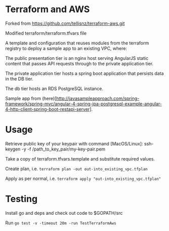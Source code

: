 # Terraform and AWS

Forked from https://github.com/tellisnz/terraform-aws.git

Modified terraform/terraform.tfvars file

A template and configuration that reuses modules from the terraform registry to deploy a sample app to an existing VPC, where:

The public presentation tier is an nginx host serving AngularJS static content
that passes API requests through to the private application tier.

The private application tier hosts a spring boot application that persists data
in the DB tier.

The db tier hosts an RDS PostgreSQL instance.

Sample app from (here)[http://javasampleapproach.com/spring-framework/spring-mvc/angular-4-spring-jpa-postgresql-example-angular-4-http-client-spring-boot-restapi-server].

# Usage

Retrieve public key of your keypair with command [MacOS/Linux]: ssh-keygen -y -f /path_to_key_pair/my-key-pair.pem

Take a copy of terraform.tfvars.template and substitute required values.

Create plan, i.e. `terraform plan -out out-into_existing_vpc.tfplan`

Apply as per normal, i.e. `terraform apply "out-into_existing_vpc.tfplan"`

# Testing

Install go and deps and check out code to $GOPATH/src

Run `go test -v -timeout 20m -run TestTerraformAws`
